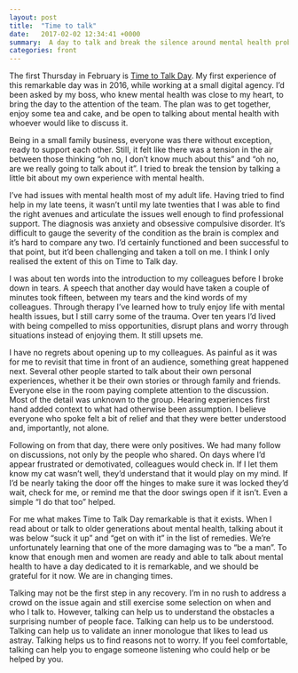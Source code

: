 ```yaml
---
layout: post
title:  "Time to talk"
date:   2017-02-02 12:34:41 +0000
summary:  A day to talk and break the silence around mental health problems. Talking may not be the first step in any recovery, but in these changing times it can really help.
categories: front
---
```

The first Thursday in February is [Time to Talk Day](http://www.time-to-change.org.uk/timetotalkday). My first experience of this remarkable day was in 2016, while working at a small digital agency. I’d been asked by my boss, who knew mental health was close to my heart, to bring the day to the attention of the team. The plan was to get together, enjoy some tea and cake, and be open to talking about mental health with whoever would like to discuss it.

Being in a small family business, everyone was there without exception, ready to support each other. Still, it felt like there was a tension in the air between those thinking “oh no, I don’t know much about this” and “oh no, are we really going to talk about it”. I tried to break the tension by talking a little bit about my own experience with mental health.

I’ve had issues with mental health most of my adult life. Having tried to find help in my late teens, it wasn’t until my late twenties that I was able to find the right avenues and articulate the issues well enough to find professional support. The diagnosis was anxiety and obsessive compulsive disorder. It’s difficult to gauge the severity of the condition as the brain is complex and it’s hard to compare any two. I’d certainly functioned and been successful to that point, but it’d been challenging and taken a toll on me. I think I only realised the extent of this on Time to Talk day.

I was about ten words into the introduction to my colleagues before I broke down in tears. A speech that another day would have taken a couple of minutes took fifteen, between my tears and the kind words of my colleagues. Through therapy I’ve learned how to truly enjoy life with mental health issues, but I still carry some of the trauma. Over ten years I’d lived with being compelled to miss opportunities, disrupt plans and worry through situations instead of enjoying them. It still upsets me.

I have no regrets about opening up to my colleagues. As painful as it was for me to revisit that time in front of an audience, something great happened next. Several other people started to talk about their own personal experiences, whether it be their own stories or through family and friends. Everyone else in the room paying complete attention to the discussion. Most of the detail was unknown to the group. Hearing experiences first hand added context to what had otherwise been assumption. I believe everyone who spoke felt a bit of relief and that they were better understood and, importantly, not alone.

Following on from that day, there were only positives. We had many follow on discussions, not only by the people who shared. On days where I’d appear frustrated or demotivated, colleagues would check in. If I let them know my cat wasn’t well, they’d understand that it would play on my mind. If I’d be nearly taking the door off the hinges to make sure it was locked they’d wait, check for me, or remind me that the door swings open if it isn’t. Even a simple “I do that too” helped.

For me what makes Time to Talk Day remarkable is that it exists. When I read about or talk to older generations about mental health, talking about it was below “suck it up” and “get on with it” in the list of remedies. We’re unfortunately learning that one of the more damaging was to “be a man”. To know that enough men and women are ready and able to talk about mental health to have a day dedicated to it is remarkable, and we should be grateful for it now. We are in changing times.

Talking may not be the first step in any recovery. I’m in no rush to address a crowd on the issue again and still exercise some selection on when and who I talk to. However, talking can help us to understand the obstacles a surprising number of people face. Talking can help us to be understood. Talking can help us to validate an inner monologue that likes to lead us astray. Talking helps us to find reasons not to worry. If you feel comfortable, talking can help you to engage someone listening who could help or be helped by you.
